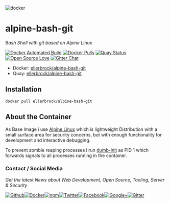 ![docker](https://github.frapsoft.com/top/docker-security.jpg)

# alpine-bash-git

_Bash Shell with git based on Alpine Linux_

[![Docker Automated Build](https://img.shields.io/docker/automated/ellerbrock/alpine-bash-git.svg)](https://hub.docker.com/r/ellerbrock/alpine-bash-git/) [![Docker Pulls](https://img.shields.io/docker/pulls/ellerbrock/alpine-bash-git.svg)](https://hub.docker.com/r/ellerbrock/alpine-bash-git/) [![Quay Status](https://quay.io/repository/ellerbrock/alpine-bash-git/status)](https://quay.io/repository/ellerbrock/alpine-bash-git/) [![Open Source Love](https://badges.frapsoft.com/os/v1/open-source.svg)](https://github.com/ellerbrock/open-source-badges/) [![Gitter Chat](https://badges.gitter.im/frapsoft/frapsoft.svg)](https://gitter.im/frapsoft/frapsoft/)

- Docker: [ellerbrock/alpine-bash-git](https://hub.docker.com/r/ellerbrock/alpine-bash-git/)
- Quay: [ellerbrock/alpine-bash-git](https://quay.io/repository/ellerbrock/alpine-bash-git)

## Installation

`docker pull ellerbrock/alpine-bash-git`

## About the Container

As Base Image i use [Alpine Linux](https://alpinelinux.org/) which is lightweight Distribution with a small surface area for security concerns, but with enough functionality for development and interactive debugging.

To prevent zombie reaping processes i run [dumb-init](https://github.com/Yelp/dumb-init) as PID 1 which forwards signals to all processes running in the container. 

### Contact / Social Media

_Get the latest News about Web Development, Open Source, Tooling, Server & Security_

[![Github](https://github.frapsoft.com/social/github.png)](https://github.com/ellerbrock/)[![Docker](https://github.frapsoft.com/social/docker.png)](https://hub.docker.com/u/ellerbrock/)[![npm](https://github.frapsoft.com/social/npm.png)](https://www.npmjs.com/~ellerbrock)[![Twitter](https://github.frapsoft.com/social/twitter.png)](https://twitter.com/frapsoft/)[![Facebook](https://github.frapsoft.com/social/facebook.png)](https://www.facebook.com/frapsoft/)[![Google+](https://github.frapsoft.com/social/google-plus.png)](https://plus.google.com/116540931335841862774)[![Gitter](https://github.frapsoft.com/social/gitter.png)](https://gitter.im/frapsoft/frapsoft/)

